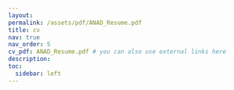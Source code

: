 ```yaml
---
layout:
permalink: /assets/pdf/ANAD_Resume.pdf
title: cv
nav: true
nav_order: 5
cv_pdf: ANAD_Resume.pdf # you can also use external links here
description: 
toc:
  sidebar: left
---
```

